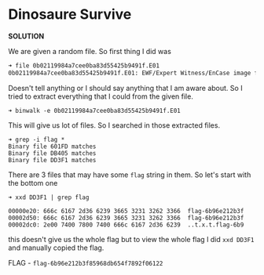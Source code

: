 # Dinosaure Survive

__SOLUTION__

We are given a random file. So first thing I did was
```bash
➜ file 0b02119984a7cee0ba83d55425b9491f.E01
0b02119984a7cee0ba83d55425b9491f.E01: EWF/Expert Witness/EnCase image file format
```
Doesn't tell anything or I should say anything that I am aware about. So I tried to extract everything that I could from the given file.

```
➜ binwalk -e 0b02119984a7cee0ba83d55425b9491f.E01
```

This will give us lot of files. So I searched in those extracted files.

```
➜ grep -i flag *
Binary file 601FD matches
Binary file DB405 matches
Binary file DD3F1 matches
```

There are 3 files that may have some `flag` string in them. So let's start with the bottom one
```
➜ xxd DD3F1 | grep flag

00000e20: 666c 6167 2d36 6239 3665 3231 3262 3366  flag-6b96e212b3f
00002d50: 666c 6167 2d36 6239 3665 3231 3262 3366  flag-6b96e212b3f
00002dc0: 2e00 7400 7800 7400 666c 6167 2d36 6239  ..t.x.t.flag-6b9
```

this doesn't give us the whole flag but to view the whole flag I did `xxd DD3F1` and manually copied the flag.

FLAG - `flag-6b96e212b3f85968db654f7892f06122`

